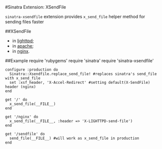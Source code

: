#Sinatra Extension: XSendFile

`sinatra-xsendfile` extension provides `x_send_file` helper method for sending files faster

##XSendFile
* in [lighttpd](http://redmine.lighttpd.net/projects/1/wiki/X-LIGHTTPD-send-file);
* in [apache](http://tn123.ath.cx/mod_xsendfile/);
* in [nginx](http://wiki.nginx.org/NginxXSendfile).


##Example
    require 'rubygems'
    require 'sinatra'
    require 'sinatra-xsendfile'

    configure :production do
      Sinatra::Xsendfile.replace_send_file! #replaces sinatra's send_file with x_send_file
      set :xsf_header, 'X-Accel-Redirect' #setting default(X-SendFile) header (nginx)
    end

    get '/' do
      x_send_file(__FILE__)
    end

    get '/nginx' do
      x_send_file(__FILE__, :header => 'X-LIGHTTPD-send-file')
    end

    get '/sendfile' do
      send_file(__FILE__) #will work as x_send_file in production
    end
